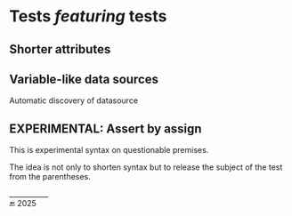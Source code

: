 # Tests *featuring* tests

## Shorter attributes

## Variable-like data sources 

Automatic discovery of datasource

## EXPERIMENTAL: Assert by assign<a id="assert-by-assign" />

This is experimental syntax on questionable premises.

The idea is not only to shorten syntax but to release the subject of the test from the parentheses.

\___________\
🔚 2025
